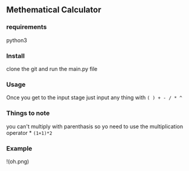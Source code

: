 ## Methematical Calculator

### requirements
python3

### Install
clone the git and run the main.py file

### Usage
Once you get to the input stage just input any thing with `( ) + - / * ^`

### Things to note
you can't multiply with parenthasis so yo need to use the multiplication operator * `(1+1)*2`

### Example
!(oh.png)